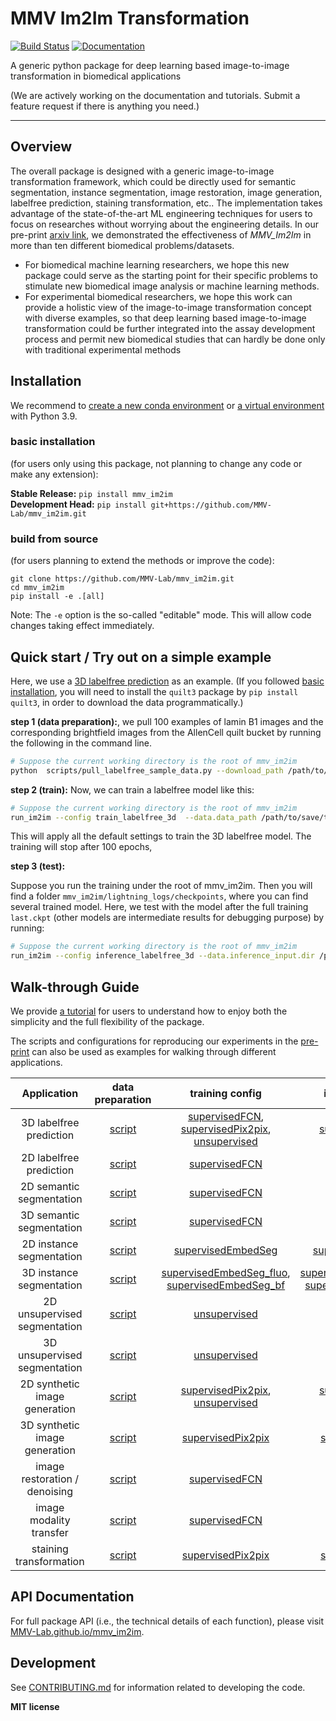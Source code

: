 # MMV Im2Im Transformation

[![Build Status](https://github.com/MMV-Lab/mmv_im2im/workflows/Build%20Main/badge.svg)](https://github.com/MMV-Lab/mmv_im2im/actions)
[![Documentation](https://github.com/MMV-Lab/mmv_im2im/workflows/Documentation/badge.svg)](https://MMV-Lab.github.io/mmv_im2im/)

A generic python package for deep learning based image-to-image transformation in biomedical applications

(We are actively working on the documentation and tutorials. Submit a feature request if there is anything you need.)

---

## Overview

The overall package is designed with a generic image-to-image transformation framework, which could be directly used for semantic segmentation, instance segmentation, image restoration, image generation, labelfree prediction, staining transformation, etc.. The implementation takes advantage of the state-of-the-art ML engineering techniques for users to focus on researches without worrying about the engineering details. In our pre-print [arxiv link](https://arxiv.org/abs/2209.02498), we demonstrated the effectiveness of *MMV_Im2Im* in more than ten different biomedical problems/datasets. 

* For biomedical machine learning researchers, we hope this new package could serve as the starting point for their specific problems to stimulate new biomedical image analysis or machine learning methods. 
* For experimental biomedical researchers, we hope this work can provide a holistic view of the image-to-image transformation concept with diverse examples, so that deep learning based image-to-image transformation could be further integrated into the assay development process and permit new biomedical studies that can hardly be done only with traditional experimental methods


## Installation

We recommend to [create a new conda environment](https://docs.conda.io/projects/conda/en/latest/user-guide/tasks/manage-environments.html#creating-an-environment-with-commands) or [a virtual environment](https://docs.python.org/3/library/venv.html) with Python 3.9.

### basic installation

(for users only using this package, not planning to change any code or make any extension):

**Stable Release:** `pip install mmv_im2im`<br>
**Development Head:** `pip install git+https://github.com/MMV-Lab/mmv_im2im.git`

### build from source

(for users planning to extend the methods or improve the code):

```
git clone https://github.com/MMV-Lab/mmv_im2im.git
cd mmv_im2im
pip install -e .[all]
```

Note: The `-e` option is the so-called "editable" mode. This will allow code changes taking effect immediately.


## Quick start / Try out on a simple example

Here, we use a [3D labelfree prediction](https://www.allencell.org/label-free-determination.html#:~:text=The%20Label-Free%20Determination%20model%20can%20leverage%20the%20specificity,structures.%20How%20does%20the%20label-free%20determination%20model%20work%3F) as an example. (If you followed [basic installation](#basic-installation), you will need to install the `quilt3` package by `pip install quilt3`, in order to download the data programmatically.)

**step 1 (data preparation):**, we pull 100 examples of lamin B1 images and the corresponding brightfield images from the AllenCell quilt bucket by running the following in the command line. 

```bash
# Suppose the current working directory is the root of mmv_im2im
python  scripts/pull_labelfree_sample_data.py --download_path /path/to/save/the/downloaded/images/ --structure LMNB1 --num 100 
```

**step 2 (train):** Now, we can train a labelfree model like this:
```bash
# Suppose the current working directory is the root of mmv_im2im
run_im2im --config train_labelfree_3d  --data.data_path /path/to/save/the/downloaded/train
```

This will apply all the default settings to train the 3D labelfree model. The training will stop after 100 epochs, 

**step 3 (test):** 

Suppose you run the training under the root of mmv_im2im. Then you will find a folder `mmv_im2im/lightning_logs/checkpoints`, where you can find several trained model. Here, we test with the model after the full training `last.ckpt` (other models are intermediate results for debugging purpose) by running:

```bash
# Suppose the current working directory is the root of mmv_im2im
run_im2im --config inference_labelfree_3d --data.inference_input.dir /path/to/save/the/downloaded/holdout --data.inference_output.path /path/to/save/predictions/ --model.checkpoint lightning_logs/checkpoints/last.ckpt
```

## Walk-through Guide

We provide [a tutorial](tutorials/README.md) for users to understand how to enjoy both the simplicity and the full flexibility of the package. 

The scripts and configurations for reproducing our experiments in the [pre-print](https://arxiv.org/abs/2209.02498) can also be used as examples for walking through different applications.

| Application | data preparation | training config | inference config |
| :---: |  :---: |  :---: |  :---: |
| 3D labelfree prediction  | [script](script/pull_labelfree_sample_data.py) | [supervisedFCN](), [supervisedPix2pix](), [unsupervised]() |  [supervisedFCN](), [supervisedPix2pix](), [unsupervised]() |
| 2D labelfree prediction  | [script]() | [supervisedFCN]() |  [supervisedFCN]() |
| 2D semantic segmentation | [script]() | [supervisedFCN]() |  [supervisedFCN]() |
| 3D semantic segmentation | [script]() | [supervisedFCN]() |  [supervisedFCN]() |
| 2D instance segmentation | [script]() | [supervisedEmbedSeg]() |  [supervisedEmbedseg]() |
| 3D instance segmentation | [script]() | [supervisedEmbedSeg_fluo](), [supervisedEmbedSeg_bf]() |  [supervisedEmbedseg_fluo](), [supervisedEmbedSeg_bf]() | 
| 2D unsupervised segmentation | [script]() | [unsupervised]() |  [unsupervised]() | 
| 3D unsupervised segmentation | [script]() | [unsupervised]() |  [unsupervised]() | 
| 2D synthetic image generation | [script]() | [supervisedPix2pix](), [unsupervised]() | [supervisedPix2pix](), [unsupervised]() |
| 3D synthetic image generation | [script]() | [supervisedPix2pix]() | [supervisedPix2pix]() |
| image restoration / denoising  | [script]() | [supervisedFCN]() | [supervisedFCN]()  |
| image modality transfer | [script]() | [supervisedFCN]() | [supervisedFCN]()  |
| staining transformation | [script]() | [supervisedPix2pix]() | [supervisedPix2pix]() |


## API Documentation

For full package API (i.e., the technical details of each function), please visit [MMV-Lab.github.io/mmv_im2im](https://MMV-Lab.github.io/mmv_im2im).


## Development

See [CONTRIBUTING.md](CONTRIBUTING.md) for information related to developing the code.


**MIT license**

